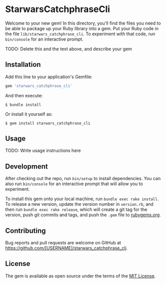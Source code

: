 # StarwarsCatchphraseCli

Welcome to your new gem! In this directory, you'll find the files you need to be able to package up your Ruby library into a gem. Put your Ruby code in the file `lib/starwars_catchphrase_cli`. To experiment with that code, run `bin/console` for an interactive prompt.

TODO: Delete this and the text above, and describe your gem

## Installation

Add this line to your application's Gemfile:

```ruby
gem 'starwars_catchphrase_cli'
```

And then execute:

    $ bundle install

Or install it yourself as:

    $ gem install starwars_catchphrase_cli

## Usage

TODO: Write usage instructions here

## Development

After checking out the repo, run `bin/setup` to install dependencies. You can also run `bin/console` for an interactive prompt that will allow you to experiment.

To install this gem onto your local machine, run `bundle exec rake install`. To release a new version, update the version number in `version.rb`, and then run `bundle exec rake release`, which will create a git tag for the version, push git commits and tags, and push the `.gem` file to [rubygems.org](https://rubygems.org).

## Contributing

Bug reports and pull requests are welcome on GitHub at https://github.com/[USERNAME]/starwars_catchphrase_cli.


## License

The gem is available as open source under the terms of the [MIT License](https://opensource.org/licenses/MIT).
